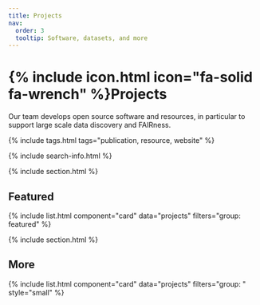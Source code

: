 ```yaml
---
title: Projects
nav:
  order: 3
  tooltip: Software, datasets, and more
---
```



# {% include icon.html icon="fa-solid fa-wrench" %}Projects

Our team develops open source software and resources, in particular to support large scale data discovery and FAIRness.

{% include tags.html tags="publication, resource, website" %}

{% include search-info.html %}

{% include section.html %}

## Featured

{% include list.html component="card" data="projects" filters="group: featured" %}

{% include section.html %}

## More

{% include list.html component="card" data="projects" filters="group: " style="small" %}
